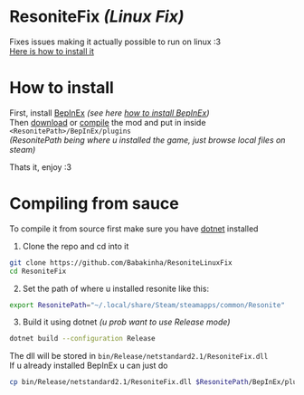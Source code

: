 # ResoniteFix _(Linux Fix)_
Fixes issues making it actually possible to run on linux :3  
[Here is how to install it](#how-to-install)  
  
# How to install
First, install [BepInEx](https://github.com/BepInEx/BepInEx/releases/tag/v5.4.22) _(see here [how to install BepInEx](https://docs.bepinex.dev/articles/user_guide/installation/index.html?tabs=tabid-nix))_  
Then [download](https://github.com/Babakinha/ResoniteLinuxFix/releases/tag/v0.0.2) or [compile](#compiling-from-sauce) the mod and put in inside `<ResonitePath>/BepInEx/plugins`  
_(ResonitePath being where u installed the game, just browse local files on steam)_  
  
Thats it, enjoy :3  
  
# Compiling from sauce
To compile it from source first make sure you have [dotnet](https://learn.microsoft.com/en-us/dotnet/core/install/linux) installed  
1. Clone the repo and cd into it  
```bash
git clone https://github.com/Babakinha/ResoniteLinuxFix
cd ResoniteFix
```
2. Set the path of where u installed resonite like this:  
```bash
export ResonitePath="~/.local/share/Steam/steamapps/common/Resonite"
```
3. Build it using dotnet _(u prob want to use Release mode)_  
```bash
dotnet build --configuration Release
```
  
The dll will be stored in `bin/Release/netstandard2.1/ResoniteFix.dll`  
If u already installed BepInEx u can just do  
```bash
cp bin/Release/netstandard2.1/ResoniteFix.dll $ResonitePath/BepInEx/plugins
```
